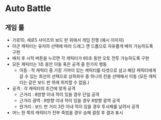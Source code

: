 # Auto Battle

## 게임 룰
* 가로10, 세로5 사이즈의 보드 판 위에서 게임 진행 (예시 이미지)
* 아군 캐릭터는 유저의 선택에 따라 드래그 앤 드롭으로 자유롭게 배치 가능하도록 구현
* 배치 후 시작 버튼을 누르면 각 캐릭터가 60초 동안 오토 전투 가능하도록 구현
* 모든 캐릭터는 1초 동안 이동 혹은 공격 중 한가지 행동
  * 이동 : 적 캐릭터 중 가장 가까이 있는 캐릭터를 타겟으로 삼고 해당 캐릭터에게 갈 수 있는 최선의 선택으로 상하좌우 중 하나의 칸을 선택해서 이동 (모든 캐릭터는 같은 보드 판 위에 위치할 수 없음.)
* 공격 : 각 캐릭터의 조건에 맞게 공격
  * 근거리 : 8방향 이내 적이 있을 경우 단일 공격
  * 근거리 광역 : 8방향 이내 적이 있을 경우 8방향 광역 공격
  * 원거리 : 보드 판 거리 3칸 이내 적이 있을 경우 투사체를 날려서 공격
* 어느 한 쪽의 캐릭터가 전부 죽었을 경우 승패 결정 후 결과 표시
